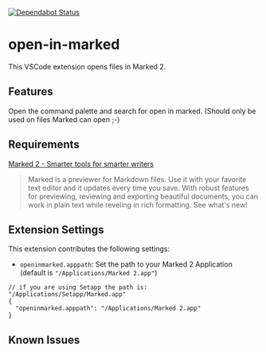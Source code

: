 [![Dependabot Status](https://api.dependabot.com/badges/status?host=github&repo=fabianmoronzirfas/vscode-open-in-marked-two)](https://dependabot.com)

# open-in-marked

This VSCode extension opens files in Marked 2.

## Features

Open the command palette and search for open in marked. (Should only be used on files Marked can open ;-)


## Requirements

[Marked 2 - Smarter tools for smarter writers](http://marked2app.com/)  

> Marked is a previewer for Markdown files. Use it with your favorite text editor and it updates every time you save. With robust features for previewing, reviewing and exporting beautiful documents, you can work in plain text while reveling in rich formatting. See what's new!  
## Extension Settings

This extension contributes the following settings:

* `openinmarked.apppath`: Set the path to your Marked 2 Application (default is `"/Applications/Marked 2.app"`)

```
// if you are using Setapp the path is: "/Applications/Setapp/Marked.app"
{
  "openinmarked.apppath": "/Applications/Marked 2.app"
}
```

## Known Issues
